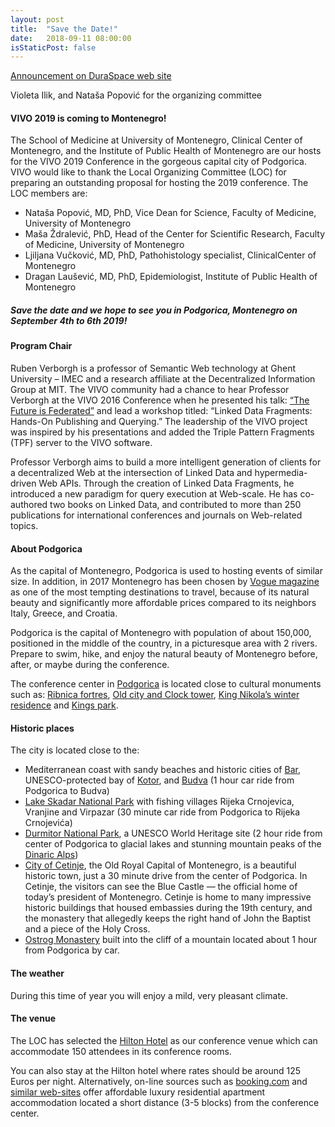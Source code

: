 ```yaml
---
layout: post
title:  "Save the Date!"
date:   2018-09-11 08:00:00
isStaticPost: false
---
```


[Announcement on DuraSpace web site](https://duraspace.org/save-the-date-vivo-2019-september-4-6-podgorica-montenegro/)

Violeta Ilik, and Nataša Popović for the organizing committee

#### VIVO 2019 is coming to Montenegro!

The School of Medicine at University of Montenegro, Clinical Center of Montenegro, and the Institute of Public Health of Montenegro are our hosts for the VIVO 2019 Conference in the gorgeous capital city of Podgorica. VIVO would like to thank the Local Organizing Committee (LOC) for preparing an outstanding proposal for hosting the 2019 conference. The LOC members are:

* Nataša Popović, MD, PhD, Vice Dean for Science, Faculty of Medicine, University of Montenegro
* Maša Ždralević, PhD, Head of the Center for Scientific Research, Faculty of Medicine, University of Montenegro
* Ljiljana Vučković, MD, PhD, Pathohistology specialist, ClinicalCenter of Montenegro
* Dragan Laušević, MD, PhD, Epidemiologist, Institute of Public Health of Montenegro

##### Save the date and we hope to see you in Podgorica, Montenegro on September 4th to 6th 2019!

#### Program Chair

Ruben Verborgh is a professor of Semantic Web technology at Ghent University – IMEC and a research affiliate at the Decentralized Information Group at MIT. The VIVO community had a chance to hear Professor Verborgh at the VIVO 2016 Conference when he presented his talk: [“The Future is Federated”](https://figshare.com/articles/The_Future_is_Federated/3680310) and lead a workshop titled: “Linked Data Fragments: Hands-On Publishing and Querying.” The leadership of the VIVO project was inspired by his presentations and added the Triple Pattern Fragments (TPF) server to the VIVO software.

Professor Verborgh aims to build a more intelligent generation of clients for a decentralized Web at the intersection of Linked Data and hypermedia-driven Web APIs. Through the creation of Linked Data Fragments, he introduced a new paradigm for query execution at Web-scale. He has co-authored two books on Linked Data, and contributed to more than 250 publications for international conferences and journals on Web-related topics.

#### About Podgorica

As the capital of Montenegro, Podgorica is used to hosting events of similar size. In addition, in 2017 Montenegro has been chosen by [Vogue magazine](https://www.vogue.com/article/montenegro-best-new-travel-destination-guide) as one of the most tempting destinations to travel, because of its natural beauty and significantly more affordable prices compared to its neighbors Italy, Greece, and Croatia.

Podgorica is the capital of Montenegro with population of about 150,000, positioned in the middle of the country, in a picturesque area with 2 rivers. Prepare to swim, hike, and enjoy the natural beauty of Montenegro before, after, or maybe during the conference.

The conference center in [Podgorica](https://en.wikipedia.org/wiki/Podgorica) is located close to cultural monuments such as: [Ribnica fortres](https://en.wikipedia.org/wiki/Ribnica_(fortress)), [Old city and Clock tower](https://en.wikipedia.org/wiki/Clock_Tower_(Podgorica)), [King Nikola’s winter residence](https://en.wikipedia.org/wiki/Podgorica_Royal_Palace#/media/File:WInter_Royal_Palace_in_Podgorica.jpg) and [Kings park](https://www.tripadvisor.com/Attraction_Review-g304088-d7258648-Reviews-King_s_Park-Podgorica_Podgorica_Municipality.html).

#### Historic places

The city is located close to the:

* Mediterranean coast with sandy beaches and historic cities of [Bar](https://en.wikipedia.org/wiki/Bar,_Montenegro), UNESCO-protected bay of [Kotor](https://en.wikipedia.org/wiki/Kotor), and [Budva](https://en.wikipedia.org/wiki/Budva) (1 hour car ride from Podgorica to Budva)
* [Lake Skadar National Park](https://www.visit-montenegro.com/tourism/national-parks/lake-skadar/) with fishing villages Rijeka Crnojevica, Vranjine and Virpazar (30 minute car ride from Podgorica to Rijeka Crnojevića)
* [Durmitor National Park](https://whc.unesco.org/en/list/100), a UNESCO World Heritage site (2 hour ride from center of Podgorica to glacial lakes and stunning mountain peaks of the [Dinaric Alps](https://en.wikipedia.org/wiki/Dinaric_Alps))
* [City of Cetinje](http://montenegro-for.me/2017/10/5-things-you-should-not-miss-in-cetinje/), the Old Royal Capital of Montenegro, is a beautiful historic town, just a 30 minute drive from the center of Podgorica. In Cetinje, the visitors can see the Blue Castle — the official home of today’s president of Montenegro. Cetinje is home to many impressive historic buildings that housed embassies during the 19th century, and the monastery that allegedly keeps the right hand of John the Baptist and a piece of the Holy Cross.
* [Ostrog Monastery](https://www.montenegropulse.com/ostrog.html) built into the cliff of a mountain located about 1 hour from Podgorica by car.

#### The weather

During this time of year you will enjoy a mild, very pleasant climate.

#### The venue

The LOC has selected the [Hilton Hotel](https://www3.hilton.com/en/hotels/montenegro/hilton-podgorica-crna-gora-TGDPMHI/index.html?WT.mc_id=zLMWA0ME1HI2NaturalSearch3Google_LGHotelListing4DGGeneric_Jul5LocalSearch6TGDPMHI7EN8i1) as our conference venue which can accommodate 150 attendees in its conference rooms.  

You can also stay at the Hilton hotel where rates should be around 125 Euros per night. Alternatively, on-line sources such as [booking.com](http://booking.com/) and [similar web-sites](http://www.ustanzadan.me/en/rent-a-stan/) offer affordable luxury residential apartment accommodation located a short distance (3-5 blocks) from the conference center.
